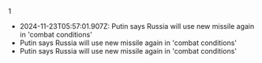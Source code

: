 1
- 2024-11-23T05:57:01.907Z: Putin says Russia will use new missile again in 'combat conditions'
- Putin says Russia will use new missile again in 'combat conditions'
- Putin says Russia will use new missile again in 'combat conditions'